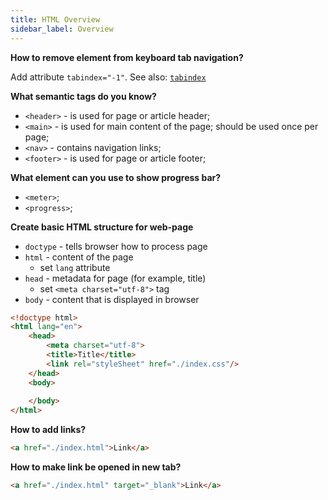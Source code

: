 ```yaml
---
title: HTML Overview
sidebar_label: Overview
---
```


**How to remove element from keyboard tab navigation?**

Add attribute `tabindex="-1"`. See also: [`tabindex`](https://developer.mozilla.org/en-US/docs/Web/HTML/Global_attributes/tabindex)

**What semantic tags do you know?**

- `<header>` - is used for page or article header;
- `<main>` - is used for main content of the page; should be used once per page;
- `<nav>` - contains navigation links;
- `<footer>` - is used for page or article footer;

**What element can you use to show progress bar?**

- `<meter>`;
- `<progress>`;

**Create basic HTML structure for web-page**

- `doctype` - tells browser how to process page
- `html` - content of the page
  - set `lang` attribute
- `head` - metadata for page (for example, title)
  - set `<meta charset="utf-8">` tag
- `body` - content that is displayed in browser

```html
<!doctype html>
<html lang="en">
    <head>
        <meta charset="utf-8">
    	<title>Title</title>
        <link rel="styleSheet" href="./index.css"/>
    </head>
    <body>
        
    </body>
</html>
```

**How to add links?**

```html
<a href="./index.html">Link</a>
```

**How to make link be opened in new tab?** 

```html
<a href="./index.html" target="_blank">Link</a>
```


